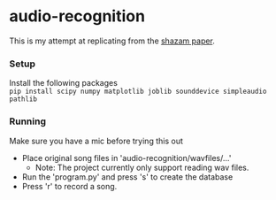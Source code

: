 # audio-recognition
This is my attempt at replicating from the [shazam paper](https://www.ee.columbia.edu/~dpwe/papers/Wang03-shazam.pdf).

### Setup
Install the following packages<br>
`pip install scipy numpy matplotlib joblib sounddevice simpleaudio pathlib`

### Running
Make sure you have a mic before trying this out
- Place original song files in 'audio-recognition/wavfiles/...' 
  - Note: The project currently only support reading wav files.
- Run the 'program.py' and press 's' to create the database
- Press 'r' to record a song.
